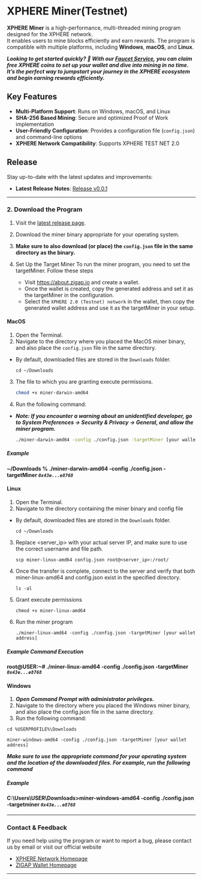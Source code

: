 # XPHERE Miner(Testnet)

**XPHERE Miner** is a high-performance, multi-threaded mining program designed for the XPHERE network.  
It enables users to mine blocks efficiently and earn rewards. The program is compatible with multiple platforms, including **Windows**, **macOS**, and **Linux**.

**_Looking to get started quickly? 🚀 With our [Faucet Service](https://faucet.x-phere.com/), you can claim free XPHERE coins to set up your wallet and dive into mining in no time. It’s the perfect way to jumpstart your journey in the XPHERE ecosystem and begin earning rewards efficiently._**

## Key Features

- **Multi-Platform Support**: Runs on Windows, macOS, and Linux
- **SHA-256 Based Mining**: Secure and optimized Proof of Work implementation
- **User-Friendly Configuration**: Provides a configuration file (`config.json`) and command-line options
- **XPHERE Network Compatibility**: Supports XPHERE TEST NET 2.0

## Release

Stay up-to-date with the latest updates and improvements:

- **Latest Release Notes**: [Release v0.0.1](https://github.com/xpherechain/Xphere-miner/releases/tag/v0.0.1)

---

### 2. Download the Program

1. Visit the [latest release page](https://github.com/xpherechain/Xphere-miner/releases).
2. Download the miner binary appropriate for your operating system.
3. **Make sure to also download (or place) the `config.json` file in the same directory as the binary.**

4. Set Up the Target Miner
   To run the miner program, you need to set the targetMiner. Follow these steps
   - Visit https://about.zigap.io and create a wallet.
   - Once the wallet is created, copy the generated address and set it as the targetMiner in the configuration.
   - Select the `XPHERE 2.0 (Testnet) network` in the wallet, then copy the generated wallet address and use it as the targetMiner in your setup.

#### MacOS

1. Open the Terminal.
2. Navigate to the directory where you placed the MacOS miner binary, and also place the `config.json` file in the same directory.

- By default, downloaded files are stored in the `Downloads` folder.

  ```
  cd ~/Downloads
  ```

3. The file to which you are granting execute permissions.

   ```bash
   chmod +x miner-darwin-amd64
   ```

4. Run the following command:

- **_Note: If you encounter a warning about an unidentified developer, go to System Preferences → Security & Privacy → General, and allow the miner program._**

  ```bash
  ./miner-darwin-amd64 -config ./config.json -targetMiner [your wallet address]
  ```

##### Example

#### ~/Downloads % ./miner-darwin-amd64 -config ./config.json -targetMiner <code>**_0x43e...e8768_**</code>

#### Linux

1. Open the Terminal.
2. Navigate to the directory containing the miner binary and config file

- By default, downloaded files are stored in the `Downloads` folder.
  ```
  cd ~/Downloads
  ```

3. Replace <server_ip> with your actual server IP, and make sure to use the correct username and file path.

   ```
   scp miner-linux-amd64 config.json root@<server_ip>:/root/
   ```

4. Once the transfer is complete, connect to the server and verify that both miner-linux-amd64 and config.json exist in the specified directory.

   ```
   ls -al
   ```

5. Grant execute permissions

   ```
   chmod +x miner-linux-amd64
   ```

6. Run the miner program

   ```
   ./miner-linux-amd64 -config ./config.json -targetMiner [your wallet address]
   ```

##### Example Command Execution

#### root@USER:~# ./miner-linux-amd64 -config ./config.json -targetMiner <code>**_0x43e...e8768_**</code>

#### Windows

1. **_Open Command Prompt with administrator privileges._**
2. Navigate to the directory where you placed the Windows miner binary, and also place the config.json file in the same directory.
3. Run the following command:

```
cd %USERPROFILE%\Downloads
```

```
miner-windows-amd64 -config ./config.json -targetMiner [your wallet address]
```

**_Make sure to use the appropriate command for your operating system and the location of the downloaded files.
For example, run the following command_**

##### Example

#### C:\Users\USER\Downloads>miner-windows-amd64 -config ./config.json -targetminer <code>**_0x43e...e8768_**</code>

---

### Contact & Feedback

If you need help using the program or want to report a bug, please contact us by email or visit our official website

- <a href="https://x-phere.com" target="_blank">XPHERE Network Homepage</a>
- <a href="https://about.zigap.io" target="_blank">ZIGAP Wallet Homepage</a>

---

